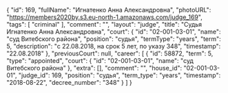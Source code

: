 {
    "id": 169,
    "fullName": "Игнатенко Анна Александровна",
    "photoURL": "https://members2020by.s3.eu-north-1.amazonaws.com/judge_169",
    "tags": [
        "criminal"
    ],
    "comment": "",
    "layout": "judge",
    "title": "Судья Игнатенко Анна Александровна",
    "court": {
        "id": "02-001-03-01",
        "name": "суд Витебского района",
        "position": "судья",
        "termType": "years",
        "term": 5,
        "description": "c 22.08.2018, на срок 5 лет, по указу 348",
        "timestamp": "22.08.2018"
    },
    "previousCourt": null,
    "career": [
        {
            "id": 58872,
            "term": 5,
            "type": "appointed",
            "court": {
                "id": "02-001-03-01",
                "name": "суд Витебского района"
            },
            "extra": [],
            "comment": "",
            "house_id": "02-001-03-01",
            "judge_id": 169,
            "position": "судья",
            "term_type": "years",
            "timestamp": "2018-08-22",
            "decree_number": "348"
        }
    ]
}